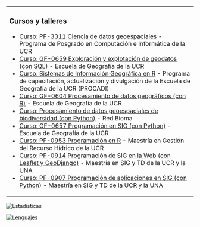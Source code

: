 <table>
  <tr>
    <td valign="top">

### Cursos y talleres
<!-- inicio de cursos y talleres -->
* [Curso: PF-3311 Ciencia de datos geoespaciales](https://pf3311-cienciadatosgeoespaciales.github.io/2025-ii/) - Programa de Posgrado en Computación e Informática de la UCR
* [Curso: GF-0659 Exploración y explotación de geodatos (con SQL)](https://gf0659-exploraciongeodatos.github.io/2025-ii/) - Escuela de Geografía de la UCR
* [Curso: Sistemas de Información Geográfica en R]([https://datos-geoespaciales-biodiversidad.github.io/python/](https://sigenr.github.io/2025-i/)) - Programa de capacitación, actualización y divulgación de la Escuela de Geografía de la UCR (PROCADI)
* [Curso: GF-0604 Procesamiento de datos geográficos (con R)](https://gf0604-procesamientodatosgeograficos.github.io/2025-i) - Escuela de Geografía de la UCR
* [Curso: Procesamiento de datos geoespaciales de biodiversidad (con Python)](https://datos-geoespaciales-biodiversidad.github.io/python/) - Red Bioma
* [Curso: GF-0657 Programación en SIG (con Python)](https://gf0657-programacionsig.github.io/2024-ii/) - Escuela de Geografía de la UCR
* [Curso: PF-0953 Programación en R](https://pf0953-programacionr.github.io/2024-ii/) - Maestría en Gestión del Recurso Hídrico de la UCR
* [Curso: PF-0914 Programación de SIG en la Web (con Leaflet y GeoDjango)](https://pf0914-desarrollosigweb.github.io/2024-i/) - Maestría en SIG y TD de la UCR y la UNA
* [Curso: PF-0907 Programación de aplicaciones en SIG (con Python)](https://pf0907-programacionsig.github.io/2023-ii/) - Maestría en SIG y TD de la UCR y la UNA
<!-- fin de cursos y talleres -->
</td>
</tr></table>

<!--
![Contador](https://profile-counter.glitch.me/{mfvargas}/count.svg)
-->
<img align="right" height="15" src="https://profile-counter.glitch.me/{mfvargas}/count.svg">

![Estadísticas](https://github-readme-stats.vercel.app/api?username=mfvargas)

[![Lenguajes](https://github-readme-stats.vercel.app/api/top-langs/?username=mfvargas)](https://github.com/anuraghazra/github-readme-stats)

<!--
**mfvargas/mfvargas** is a ✨ _special_ ✨ repository because its `README.md` (this file) appears on your GitHub profile.

### Hi there 👋

Here are some ideas to get you started:

- 🔭 I’m currently working on ...
- 🌱 I’m currently learning ...
- 👯 I’m looking to collaborate on ...
- 🤔 I’m looking for help with ...
- 💬 Ask me about ...
- 📫 How to reach me: ...
- 😄 Pronouns: ...
- ⚡ Fun fact: ...
-->
